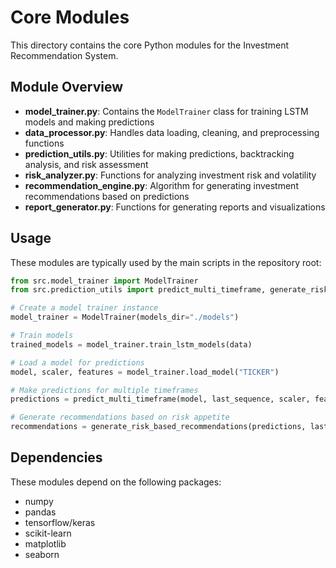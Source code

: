 # Core Modules

This directory contains the core Python modules for the Investment Recommendation System.

## Module Overview

- **model_trainer.py**: Contains the `ModelTrainer` class for training LSTM models and making predictions
- **data_processor.py**: Handles data loading, cleaning, and preprocessing functions
- **prediction_utils.py**: Utilities for making predictions, backtracking analysis, and risk assessment
- **risk_analyzer.py**: Functions for analyzing investment risk and volatility
- **recommendation_engine.py**: Algorithm for generating investment recommendations based on predictions
- **report_generator.py**: Functions for generating reports and visualizations

## Usage

These modules are typically used by the main scripts in the repository root:

```python
from src.model_trainer import ModelTrainer
from src.prediction_utils import predict_multi_timeframe, generate_risk_based_recommendations

# Create a model trainer instance
model_trainer = ModelTrainer(models_dir="./models")

# Train models
trained_models = model_trainer.train_lstm_models(data)

# Load a model for predictions
model, scaler, features = model_trainer.load_model("TICKER")

# Make predictions for multiple timeframes
predictions = predict_multi_timeframe(model, last_sequence, scaler, features)

# Generate recommendations based on risk appetite
recommendations = generate_risk_based_recommendations(predictions, last_price, "moderate")
```

## Dependencies

These modules depend on the following packages:

- numpy
- pandas
- tensorflow/keras
- scikit-learn
- matplotlib
- seaborn 